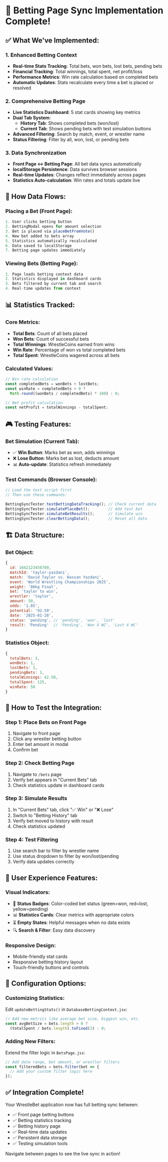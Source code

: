 # 🎯 Betting Page Sync Implementation Complete!

## ✅ What We've Implemented:

### 1. **Enhanced Betting Context**
- **Real-time Stats Tracking**: Total bets, won bets, lost bets, pending bets
- **Financial Tracking**: Total winnings, total spent, net profit/loss
- **Performance Metrics**: Win rate calculation based on completed bets
- **Automatic Updates**: Stats recalculate every time a bet is placed or resolved

### 2. **Comprehensive Betting Page**
- **Live Statistics Dashboard**: 5 stat cards showing key metrics
- **Dual Tab System**: 
  - **History Tab**: Shows completed bets (won/lost)
  - **Current Tab**: Shows pending bets with test simulation buttons
- **Advanced Filtering**: Search by match, event, or wrestler name
- **Status Filtering**: Filter by all, won, lost, or pending bets

### 3. **Data Synchronization**
- **Front Page ↔ Betting Page**: All bet data syncs automatically
- **localStorage Persistence**: Data survives browser sessions
- **Real-time Updates**: Changes reflect immediately across pages
- **Statistics Auto-calculation**: Win rates and totals update live

## 🔄 **How Data Flows:**

### **Placing a Bet (Front Page):**
```javascript
1. User clicks betting button
2. BettingModal opens for amount selection
3. Bet is placed via placeBetFromVote()
4. New bet added to bets array
5. Statistics automatically recalculated
6. Data saved to localStorage
7. Betting page updates immediately
```

### **Viewing Bets (Betting Page):**
```javascript
1. Page loads betting context data
2. Statistics displayed in dashboard cards
3. Bets filtered by current tab and search
4. Real-time updates from context
```

## 📊 **Statistics Tracked:**

### **Core Metrics:**
- **Total Bets**: Count of all bets placed
- **Won Bets**: Count of successful bets
- **Total Winnings**: WrestleCoins earned from wins
- **Win Rate**: Percentage of won vs total completed bets
- **Total Spent**: WrestleCoins wagered across all bets

### **Calculated Values:**
```javascript
// Win rate calculation
const completedBets = wonBets + lostBets;
const winRate = completedBets > 0 ? 
  Math.round((wonBets / completedBets) * 100) : 0;

// Net profit calculation  
const netProfit = totalWinnings - totalSpent;
```

## 🎮 **Testing Features:**

### **Bet Simulation (Current Tab):**
- ✅ **Win Button**: Marks bet as won, adds winnings
- ❌ **Lose Button**: Marks bet as lost, deducts amount
- 📊 **Auto-update**: Statistics refresh immediately

### **Test Commands (Browser Console):**
```javascript
// Load the test script first
// Then use these commands:

BettingSyncTester.testBettingDataTracking(); // Check current data
BettingSyncTester.simulatePlaceBet();        // Add test bet
BettingSyncTester.simulateBetResults();      // Simulate win
BettingSyncTester.clearBettingData();        // Reset all data
```

## 🏗️ **Data Structure:**

### **Bet Object:**
```javascript
{
  id: 1642123456789,
  matchId: 'taylor-yazdani',
  match: 'David Taylor vs. Hassan Yazdani',
  event: 'World Wrestling Championships 2025',
  weight: '86kg Final',
  bet: 'taylor to win',
  wrestler: 'taylor',
  amount: 50,
  odds: '1.85',
  potential: '92.50',
  date: '2025-01-28',
  status: 'pending', // 'pending', 'won', 'lost'
  result: 'Pending'  // 'Pending', 'Won X WC', 'Lost X WC'
}
```

### **Statistics Object:**
```javascript
{
  totalBets: 3,
  wonBets: 1,
  lostBets: 1,
  pendingBets: 1,
  totalWinnings: 42.50,
  totalSpent: 125,
  winRate: 50
}
```

## 🚀 **How to Test the Integration:**

### **Step 1: Place Bets on Front Page**
1. Navigate to front page
2. Click any wrestler betting button
3. Enter bet amount in modal
4. Confirm bet

### **Step 2: Check Betting Page**
1. Navigate to `/bets` page
2. Verify bet appears in "Current Bets" tab
3. Check statistics update in dashboard cards

### **Step 3: Simulate Results**
1. In "Current Bets" tab, click "✅ Win" or "❌ Lose"
2. Switch to "Betting History" tab
3. Verify bet moved to history with result
4. Check statistics updated

### **Step 4: Test Filtering**
1. Use search bar to filter by wrestler name
2. Use status dropdown to filter by won/lost/pending
3. Verify data updates correctly

## 📱 **User Experience Features:**

### **Visual Indicators:**
- 🎯 **Status Badges**: Color-coded bet status (green=won, red=lost, yellow=pending)
- 📊 **Statistics Cards**: Clear metrics with appropriate colors
- ⏳ **Empty States**: Helpful messages when no data exists
- 🔍 **Search & Filter**: Easy data discovery

### **Responsive Design:**
- Mobile-friendly stat cards
- Responsive betting history layout
- Touch-friendly buttons and controls

## 🔧 **Configuration Options:**

### **Customizing Statistics:**
Edit `updateBettingStats()` in `DatabaseBettingContext.jsx`:
```javascript
// Add new metrics like average bet size, biggest win, etc.
const avgBetSize = bets.length > 0 ? 
  (totalSpent / bets.length).toFixed(2) : 0;
```

### **Adding New Filters:**
Extend the filter logic in `BetsPage.jsx`:
```javascript
// Add date range, bet amount, or wrestler filters
const filteredBets = bets.filter(bet => {
  // Add your custom filter logic here
});
```

## ✅ **Integration Complete!**

Your WrestleBet application now has full betting sync between:
- ✅ Front page betting buttons
- ✅ Betting statistics tracking  
- ✅ Betting history page
- ✅ Real-time data updates
- ✅ Persistent data storage
- ✅ Testing simulation tools

Navigate between pages to see the live sync in action!
